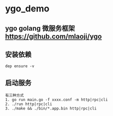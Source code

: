 # ygo_demo
## ygo golang 微服务框架 https://github.com/mlaoji/ygo

## 安装依赖
```
dep ensure -v
```

## 启动服务
```
有三种方式
1. go run main.go -f xxxx.conf -m http|rpc|cli
2. ./run http|rpc|cli
3. ./make && ./bin/*.app.bin http|rpc|cli
```




